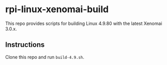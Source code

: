 # rpi-linux-xenomai-build

This repo provides scripts for building Linux 4.9.80 with the latest Xenomai 3.0.x.

## Instructions
Clone this repo and run `build-4.9.sh`.

